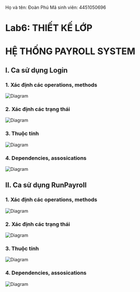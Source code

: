 Họ và tên: Đoàn Phú   Mã sinh viên: 4451050696
# **Lab6: THIẾT KẾ LỚP**
# **HỆ THỐNG PAYROLL SYSTEM**

## I. Ca sử dụng Login
### 1. Xác định các operations, methods
![Diagram](https://www.planttext.com/api/plantuml/png/b98_JiCm5CRtTuet5ebS80EgA69Yed009tcaLXmxyfzM4MBgmCm944882QbYJmO6AkxX4t05d40RgMM0oVRdz_q-loT_jczZOvcshXG0fk0IjJ84OBaLX1F1Z263qVSEJpZBDIi18EtFfqgNPoeFhcj0T8QqP2N5EBMQo_mmQ5KeMoYTRRGWPTnKWjNdP9omeuCOZvKIn2JSRB0zSgAarKe8qXqxdL5QJ5rISZlQozbB-Grw6LmNB14KS3dPxjY5TolWd0cUCKkz-a_-WF_p4CAZXj55KQOMCZhQRJl6tBShZlNxYyFKDyyErtVhfSnHpdopgc2dVW1jMutHQbVZt3TF4jEF1pI-lSVCjwyek6zl7MnBWrlGbVrnnrY4-sKP_0mJtpo6r7vIC2QPXS_o1G00__y30000)

### 2. Xác định các trạng thái

![Diagram](https://www.planttext.com/api/plantuml/png/R8yn2W9134NxVuhKmbvW2raB1Gkh1Hkn66QY3iPPp6HEP-6Hl8BhiB0eDldavVFvUJsUNJQdLcu2v6jCf4DcmA89Ks_Ec7P3OC5XSQIcMT8s2ECpwhPt4eEpcCujATyBPyFCgcMjEcXB9oTZyCzjLUp2oQAV8amBunjMtyP5ASgOT2xonziNxpbdJ5hPM1v0nocCZxu1003__mC0)

### 3. Thuộc tính
![Diagram](https://www.planttext.com/api/plantuml/png/P90n3i8m34Ltdy8ZI7213AYY4XDCm052QvMeQGnEAeGgJiR0aRW2QOMAI3VB_l_vs-_dA_D1IsWR2-1hur3O4q0mmHBcLdkFEox9GZ7K6vPcovLn7RIUnEc65Ew365V19GfkBENOUC3NDJXoTa7OMf8Ei3XJKSzIn09JnbpXcjcITZ_QCReE-cGfSd2I0YUCsCAAGc-RRFpdZzVXShbAKoiKkhRa0q0owSLZA5HH97S0oCYLyQyV0000__y30000)

### 4. Dependencies, assosications
![Diagram](https://www.planttext.com/api/plantuml/png/P9112i9034NtEKMM2ke1kf1YmPMkr0ECCw4MfqcPcI9IF9aBZ-GL78jKEjs5vF-NdxoVhzm7vK9RMm1_hHYTU088LR24XLNUuruCMT1zlHLNxwIik8FMasDLKuQ7u2ekeOc2cpWpD1xmS_MEGZWuiPPS1wWlfA-p5B70b37FS2DYIV6VTegkepfRYXoSfC098xQmfF2rJJQE-SDrk5ojqzGP6cg8YVKT89dr-Y4NZgIG4vlutmy0003__mC0)


## II. Ca sử dụng RunPayroll
### 1. Xác định các operations, methods
![Diagram](https://www.planttext.com/api/plantuml/png/T5F1Ri8m3BtdAto40pzGJOZHxO2qQMZm0oQrIaH8gYH5gYg-R8TzqdvX3ciW3FNIrdxFJ_Qp-_FrlV01NMYFMWX_K0QSzII4rEWzR3eVw5XgAm-z0AWfbArpPC8B1YeWFiLPY8m6izaSrjWvgtLfJOXlSWK4f-gQN19-O4Jv1hjF3Z9jW3SLfHjjE-9aZ9vUXt3EC3JEIadU3uAJQG4dgwe8IPIjPfK4tMII0fFVhQ4kpl3GKJu9DuCxP5z6MN9FyZ02Bz6CGLk7ngCCofeHHkfQYEHTb8jsXLjjSIS4y7n2fN6dUTQbjPem9i6JgJBUP4nWUgiw_rjOCg8NgIzus4fGHvBegW7OSbXoE1TDw-IUYpzSHSuFyFekoJlb8qjQ4yKYAnEcZvklI5EWZ0Z57_6o_JDaVLzM4mqRrFZBK60WRVzoHegFcWBRTZsXw-oPDVqrcURlnOfbDtpVfXOUDRekkognOC_vt_e5003__mC0)

### 2. Xác định các trạng thái

![Diagram](https://www.planttext.com/api/plantuml/png/T99HQiCm38RVTGfTe1S88tJDzb3OQ5bx0TKLgQbh1zaTXD2JxM57sXKcZwHBA7c98_to9_t2Fr_VovX8qlNY0EBPUfGG6S0uYX5tRKnygLmmvmuGQqxLLOHzUg741UOlt016PRXObBYbLe9pLV0fdom59h5rpJA07oeolg7sGuCH6_7DPdJZGikQpD7JQn-MAkVk3wpn38gX0wcZsIfpOdEUaLVavwIza8zaaWr-fc8O6s1mdN7PQFg_Mqn0YC-VP1qTd9fTXU2OVEzoihV1LGT34tnOJh8NDYJ7NjXhM6bOGdCLSzBB6pcon5xUJf8bm0r7FVzsb2UtYblxf7-Uame5lWVFxMJ6aQ7kdXpcx62jY9q-1rz394ToPsWjBDaVzId-0W00__y30000)

### 3. Thuộc tính
![Diagram]()

### 4. Dependencies, assosications
![Diagram]()
